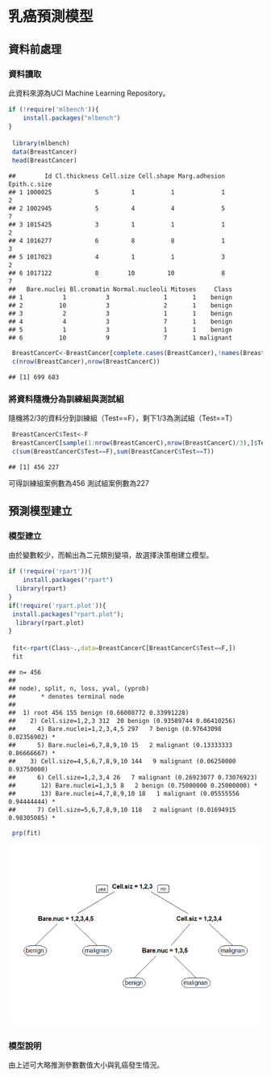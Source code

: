 乳癌預測模型
================

資料前處理
----------

### 資料讀取

此資料來源為UCI Machine Learning Repository。

``` r
if (!require('mlbench')){
    install.packages("mlbench")
}
 
 library(mlbench)
 data(BreastCancer)
 head(BreastCancer)
```

    ##        Id Cl.thickness Cell.size Cell.shape Marg.adhesion Epith.c.size
    ## 1 1000025            5         1          1             1            2
    ## 2 1002945            5         4          4             5            7
    ## 3 1015425            3         1          1             1            2
    ## 4 1016277            6         8          8             1            3
    ## 5 1017023            4         1          1             3            2
    ## 6 1017122            8        10         10             8            7
    ##   Bare.nuclei Bl.cromatin Normal.nucleoli Mitoses     Class
    ## 1           1           3               1       1    benign
    ## 2          10           3               2       1    benign
    ## 3           2           3               1       1    benign
    ## 4           4           3               7       1    benign
    ## 5           1           3               1       1    benign
    ## 6          10           9               7       1 malignant

``` r
 BreastCancerC<-BreastCancer[complete.cases(BreastCancer),!names(BreastCancer)%in%c("Id")]
 c(nrow(BreastCancer),nrow(BreastCancerC))
```

    ## [1] 699 683

### 將資料隨機分為訓練組與測試組

隨機將2/3的資料分到訓練組（Test==F），剩下1/3為測試組（Test==T）

``` r
 BreastCancerC$Test<-F
 BreastCancerC[sample(1:nrow(BreastCancerC),nrow(BreastCancerC)/3),]$Test<-T
 c(sum(BreastCancerC$Test==F),sum(BreastCancerC$Test==T))
```

    ## [1] 456 227

可得訓練組案例數為456 測試組案例數為227

預測模型建立
------------

### 模型建立

由於變數較少，而輸出為二元類別變項，故選擇決策樹建立模型。

``` r
if (!require('rpart')){
    install.packages("rpart")
  library(rpart)
}
if(!require('rpart.plot')){
 install.packages("rpart.plot");
  library(rpart.plot)
}
 
 fit<-rpart(Class~.,data=BreastCancerC[BreastCancerC$Test==F,])
 fit
```

    ## n= 456 
    ## 
    ## node), split, n, loss, yval, (yprob)
    ##       * denotes terminal node
    ## 
    ##  1) root 456 155 benign (0.66008772 0.33991228)  
    ##    2) Cell.size=1,2,3 312  20 benign (0.93589744 0.06410256)  
    ##      4) Bare.nuclei=1,2,3,4,5 297   7 benign (0.97643098 0.02356902) *
    ##      5) Bare.nuclei=6,7,8,9,10 15   2 malignant (0.13333333 0.86666667) *
    ##    3) Cell.size=4,5,6,7,8,9,10 144   9 malignant (0.06250000 0.93750000)  
    ##      6) Cell.size=1,2,3,4 26   7 malignant (0.26923077 0.73076923)  
    ##       12) Bare.nuclei=1,3,5 8   2 benign (0.75000000 0.25000000) *
    ##       13) Bare.nuclei=4,7,8,9,10 18   1 malignant (0.05555556 0.94444444) *
    ##      7) Cell.size=5,6,7,8,9,10 118   2 malignant (0.01694915 0.98305085) *

``` r
 prp(fit)
```

![](Hw7_files/figure-markdown_github/unnamed-chunk-3-1.png)<!-- -->

### 模型說明

由上述可大略推測參數數值大小與乳癌發生情況。
